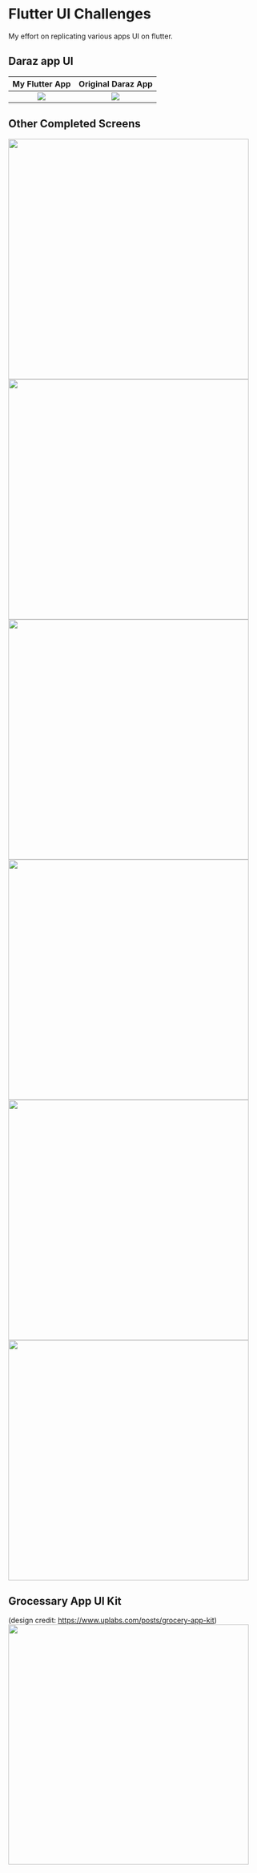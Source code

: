 # Flutter UI Challenges
My effort on replicating various apps UI on flutter.

## Daraz app UI
My Flutter App             |  Original Daraz App
:-------------------------:|:-------------------------:
![](screenshots/my-app.png)  |  ![](screenshots/original.PNG)

## Other Completed Screens
<img height="480px" src="screenshots/login1.png"> <img height="480px" src="screenshots/login2.png"> <img height="480px" src="screenshots/signup1.png"> <img height="480px" src="screenshots/profile1.png"> <img height="480px" src="screenshots/ecommerce2.png">  <img height="480px" src="screenshots/ecommerce_detail1.png"> 

## Grocessary App UI Kit
(design credit: https://www.uplabs.com/posts/grocery-app-kit)
<img height="480px" src="screenshots/grocessary_home.png">
